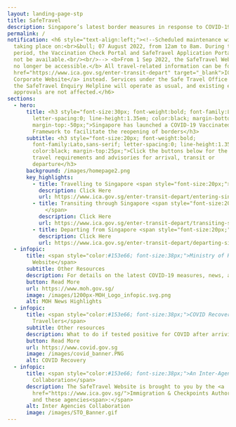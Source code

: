 ```yaml
---
layout: landing-page-stp
title: SafeTravel
description: Singapore’s latest border measures in response to COVID-19
permalink: /
notification: <h6 style="text-align:left;"><!--Scheduled maintenance will be
  taking place on:<br>&bull; 07 August 2022, from 12am to 8am. During this
  period, the Vaccination Check Portal and SafeTravel Application Portal will
  not be available.<br/><br/>--> <b>From 1 Sep 2022, the SafeTravel Website will
  no longer be accessible.</b> All travel-related information can be found on <a
  href="https://www.ica.gov.sg/enter-transit-depart" target="_blank">ICA's
  Corporate Website</a> instead. Services under the Safe Travel Office such as
  the SafeTravel Enquiry Helpline will operate as usual, and existing entry
  approvals are not affected.</h6>
sections:
  - hero:
      title: <h3 style="font-size:30px; font-weight:bold; font-family:Lato,sans-serif;
        letter-spacing:0; line-height:1.35em; color:black; margin-bottom:-50px;
        margin-top:-50px;">Singapore has launched a COVID-19 Vaccinated Travel
        Framework to facilitate the reopening of borders</h3>
      subtitle: <h3 style="font-size:20px; font-weight:bold;
        font-family:Lato,sans-serif; letter-spacing:0; line-height:1.35em;
        color:black; margin-top:25px;">Click the buttons below for the latest
        travel requirements and advisories for arrival, transit or
        departure</h3>
      background: /images/homepage2.png
      key_highlights:
        - title: Travelling to Singapore <span style="font-size:20px;"> &#187; </span>
          description: Click Here
          url: https://www.ica.gov.sg/enter-transit-depart/entering-singapore
        - title: Transiting through Singapore <span style="font-size:20px;"> &#187;
            </span>
          description: Click Here
          url: https://www.ica.gov.sg/enter-transit-depart/transiting-singapore
        - title: Departing from Singapore <span style="font-size:20px;"> &#187; </span>
          description: Click Here
          url: https://www.ica.gov.sg/enter-transit-depart/departing-singapore
  - infopic:
      title: <span style="color:#153e66; font-size:38px;">Ministry of Health
        Website</span>
      subtitle: Other Resources
      description: For details on the latest COVID-19 measures, news, and statistics
      button: Read More
      url: https://www.moh.gov.sg/
      image: /images/1200px-MOH_Logo_infopic.svg.png
      alt: MOH News Highlights
  - infopic:
      title: <span style="color:#153e66; font-size:38px;">COVID Recovery for
        Travellers</span>
      subtitle: Other resources
      description: What to do if tested positive for COVID after arriving in Singapore
      button: Read More
      url: https://www.covid.gov.sg
      image: /images/covid_banner.PNG
      alt: COVID Recovery
  - infopic:
      title: <span style="color:#153e66; font-size:38px;">An Inter-Agency
        Collaboration</span>
      description: The SafeTravel Website is brought to you by the <a
        href="https://www.ica.gov.sg/">Immigration & Checkpoints Authority</a>
        and these agencies<span>:</span>
      alt: Inter Agencies Collaboration
      image: /images/STO_Banner.gif
---
```

